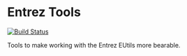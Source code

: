 # Entrez Tools

[![Build Status](https://github.com/jlumpe/entrez-tools/actions/workflows/ci.yml/badge.svg)](https://github.com/jlumpe/entrez-tools/actions/workflows/ci.yml)

Tools to make working with the Entrez EUtils more bearable.
